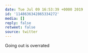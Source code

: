 ```yaml
---
date: Tue Jul 09 16:53:39 +0000 2019
id: '1148636342865334272'
media: []
reply: false
retweet: false
source: twitter
---
```


Going out is overrated